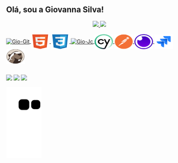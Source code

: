 ## Olá, sou a Giovanna Silva!
<div align="center">
<a href="https://github.com/giovalentimn">
<img height="150em" src="https://github-readme-stats.vercel.app/api?username=giovalentimn&show_icons=true&theme=onedark&include_all_commits=true&count_private=true"/>
<img height="150em" src="https://github-readme-stats.vercel.app/api/top-langs/?username=giovalentimn&layout=compact&langs_count=7&theme=onedark"/>
</div>
<div style="display: inline_block"><br>
<img align="center" alt="Gio-Git" height="40" width="50" src="https://icongr.am/devicon/git-original.svg?size=128&color=currentColor">
<img align="center" alt="Gio-HTML" height="40" width="50" src="https://raw.githubusercontent.com/devicons/devicon/master/icons/html5/html5-original.svg">
<img align="center" alt="Gio-CSS" height="40" width="50" src="https://raw.githubusercontent.com/devicons/devicon/master/icons/css3/css3-original.svg">
<img align="center" alt="Gio-Jc" height="40" width="50" src="https://icongr.am/devicon/javascript-original.svg?size=128&color=currentColor">
<img align="center" alt="Gio-cy" height="40" width="50" src="https://github.com/devicons/devicon/blob/master/icons/cypressio/cypressio-original.svg">
<img align="center" alt="Gio-postman" height="40" width="50" src="https://github.com/devicons/devicon/blob/master/icons/postman/postman-original.svg">
<img align="center" alt="Gio-postman" height="40" width="50" src="https://github.com/devicons/devicon/blob/master/icons/insomnia/insomnia-original.svg">
<img align="center" alt="Gio-postman" height="40" width="50" src="https://github.com/devicons/devicon/blob/master/icons/jira/jira-original.svg">
<img align="center" alt="Gio-postman" height="40" width="50" src="https://github.com/devicons/devicon/blob/master/icons/dbeaver/dbeaver-original.svg">



</div>

##

<div>
<a href="https://www.instagram.com/giovalentimn/" target="_blank"><img src="https://img.shields.io/badge/-Instagram-%23E4405F?style=for-the-badge&logo=instagram&logoColor=white" target="_blank"></a>
<a href = "mailto:giovanna.valentimn@gmail.com"><img src="https://img.shields.io/badge/-Gmail-%23333?style=for-the-badge&logo=gmail&logoColor=white" target="_blank"></a>
<a href="https://www.linkedin.com/in/giovanna-valentimn/" target="_blank"><img src="https://img.shields.io/badge/-LinkedIn-%230077B5?style=for-the-badge&logo=linkedin&logoColor=white" target="_blank"></a>

![Snake animation](https://github.com/rafaballerini/rafaballerini/blob/output/github-contribution-grid-snake.svg)

</div>
  
